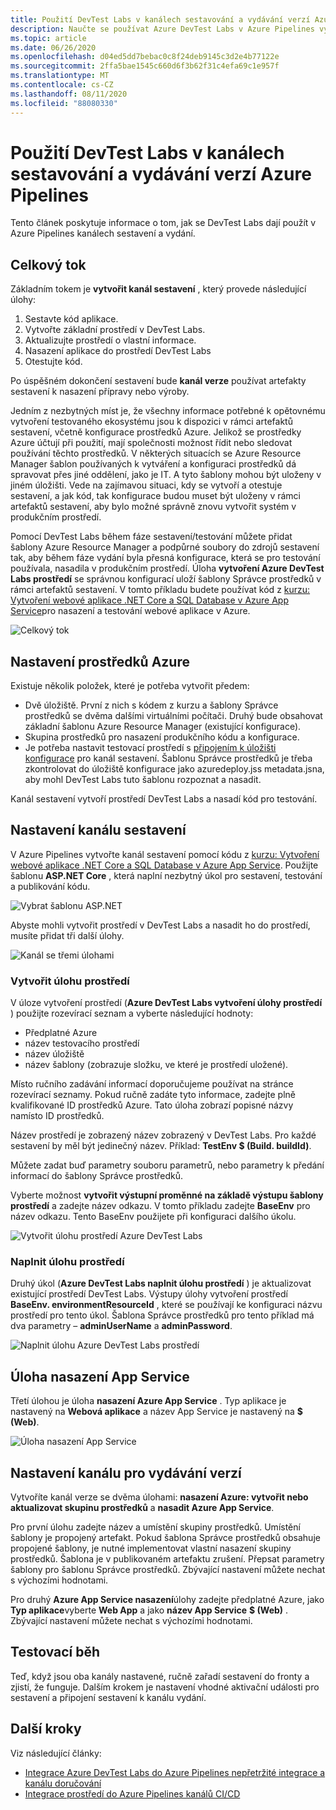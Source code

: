 ```yaml
---
title: Použití DevTest Labs v kanálech sestavování a vydávání verzí Azure Pipelines
description: Naučte se používat Azure DevTest Labs v Azure Pipelines vytváření a vydávání kanálů.
ms.topic: article
ms.date: 06/26/2020
ms.openlocfilehash: d04ed5dd7bebac0c8f24deb9145c3d2e4b77122e
ms.sourcegitcommit: 2ffa5bae1545c660d6f3b62f31c4efa69c1e957f
ms.translationtype: MT
ms.contentlocale: cs-CZ
ms.lasthandoff: 08/11/2020
ms.locfileid: "88080330"
---
```

# <a name="use-devtest-labs-in-azure-pipelines-build-and-release-pipelines"></a>Použití DevTest Labs v kanálech sestavování a vydávání verzí Azure Pipelines
Tento článek poskytuje informace o tom, jak se DevTest Labs dají použít v Azure Pipelines kanálech sestavení a vydání. 

## <a name="overall-flow"></a>Celkový tok
Základním tokem je **vytvořit kanál sestavení** , který provede následující úlohy:

1. Sestavte kód aplikace.
1. Vytvořte základní prostředí v DevTest Labs.
1. Aktualizujte prostředí o vlastní informace.
1. Nasazení aplikace do prostředí DevTest Labs
1. Otestujte kód. 

Po úspěšném dokončení sestavení bude **kanál verze** používat artefakty sestavení k nasazení přípravy nebo výroby. 

Jedním z nezbytných míst je, že všechny informace potřebné k opětovnému vytvoření testovaného ekosystému jsou k dispozici v rámci artefaktů sestavení, včetně konfigurace prostředků Azure. Jelikož se prostředky Azure účtují při použití, mají společnosti možnost řídit nebo sledovat používání těchto prostředků. V některých situacích se Azure Resource Manager šablon používaných k vytváření a konfiguraci prostředků dá spravovat přes jiné oddělení, jako je IT. A tyto šablony mohou být uloženy v jiném úložišti. Vede na zajímavou situaci, kdy se vytvoří a otestuje sestavení, a jak kód, tak konfigurace budou muset být uloženy v rámci artefaktů sestavení, aby bylo možné správně znovu vytvořit systém v produkčním prostředí. 

Pomocí DevTest Labs během fáze sestavení/testování můžete přidat šablony Azure Resource Manager a podpůrné soubory do zdrojů sestavení tak, aby během fáze vydání byla přesná konfigurace, která se pro testování používala, nasadila v produkčním prostředí. Úloha **vytvoření Azure DevTest Labs prostředí** se správnou konfigurací uloží šablony Správce prostředků v rámci artefaktů sestavení. V tomto příkladu budete používat kód z [kurzu: Vytvoření webové aplikace .NET Core a SQL Database v Azure App Service](../app-service/tutorial-dotnetcore-sqldb-app.md)pro nasazení a testování webové aplikace v Azure.

![Celkový tok](./media/use-devtest-labs-build-release-pipelines/overall-flow.png)

## <a name="set-up-azure-resources"></a>Nastavení prostředků Azure
Existuje několik položek, které je potřeba vytvořit předem:

- Dvě úložiště. První z nich s kódem z kurzu a šablony Správce prostředků se dvěma dalšími virtuálními počítači. Druhý bude obsahovat základní šablonu Azure Resource Manager (existující konfigurace).
- Skupina prostředků pro nasazení produkčního kódu a konfigurace.
- Je potřeba nastavit testovací prostředí s [připojením k úložišti konfigurace](devtest-lab-create-environment-from-arm.md) pro kanál sestavení. Šablonu Správce prostředků je třeba zkontrolovat do úložiště konfigurace jako azuredeploy.jss metadata.jsna, aby mohl DevTest Labs tuto šablonu rozpoznat a nasadit.

Kanál sestavení vytvoří prostředí DevTest Labs a nasadí kód pro testování.

## <a name="set-up-a-build-pipeline"></a>Nastavení kanálu sestavení
V Azure Pipelines vytvořte kanál sestavení pomocí kódu z [kurzu: Vytvoření webové aplikace .NET Core a SQL Database v Azure App Service](../app-service/tutorial-dotnetcore-sqldb-app.md). Použijte šablonu **ASP.NET Core** , která naplní nezbytný úkol pro sestavení, testování a publikování kódu.

![Vybrat šablonu ASP.NET](./media/use-devtest-labs-build-release-pipelines/select-asp-net.png)

Abyste mohli vytvořit prostředí v DevTest Labs a nasadit ho do prostředí, musíte přidat tři další úlohy.

![Kanál se třemi úlohami](./media/use-devtest-labs-build-release-pipelines/pipeline-tasks.png)

### <a name="create-environment-task"></a>Vytvořit úlohu prostředí
V úloze vytvoření prostředí (**Azure DevTest Labs vytvoření úlohy prostředí** ) použijte rozevírací seznam a vyberte následující hodnoty:

- Předplatné Azure
- název testovacího prostředí
- název úložiště
- název šablony (zobrazuje složku, ve které je prostředí uložené). 

Místo ručního zadávání informací doporučujeme používat na stránce rozevírací seznamy. Pokud ručně zadáte tyto informace, zadejte plně kvalifikované ID prostředků Azure. Tato úloha zobrazí popisné názvy namísto ID prostředků. 

Název prostředí je zobrazený název zobrazený v DevTest Labs. Pro každé sestavení by měl být jedinečný název. Příklad: **TestEnv $ (Build. buildId)**. 

Můžete zadat buď parametry souboru parametrů, nebo parametry k předání informací do šablony Správce prostředků. 

Vyberte možnost **vytvořit výstupní proměnné na základě výstupu šablony prostředí** a zadejte název odkazu. V tomto příkladu zadejte **BaseEnv** pro název odkazu. Tento BaseEnv použijete při konfiguraci dalšího úkolu. 

![Vytvořit úlohu prostředí Azure DevTest Labs](./media/use-devtest-labs-build-release-pipelines/create-environment.png)

### <a name="populate-environment-task"></a>Naplnit úlohu prostředí
Druhý úkol (**Azure DevTest Labs naplnit úlohu prostředí** ) je aktualizovat existující prostředí DevTest Labs. Výstupy úlohy vytvoření prostředí **BaseEnv. environmentResourceId** , které se používají ke konfiguraci názvu prostředí pro tento úkol. Šablona Správce prostředků pro tento příklad má dva parametry – **adminUserName** a **adminPassword**. 

![Naplnit úlohu Azure DevTest Labs prostředí](./media/use-devtest-labs-build-release-pipelines/populate-environment.png)

## <a name="app-service-deploy-task"></a>Úloha nasazení App Service
Třetí úlohou je úloha **nasazení Azure App Service** . Typ aplikace je nastavený na **Webová aplikace** a název App Service je nastavený na **$ (Web)**.

![Úloha nasazení App Service](./media/use-devtest-labs-build-release-pipelines/app-service-deploy.png)

## <a name="set-up-release-pipeline"></a>Nastavení kanálu pro vydávání verzí
Vytvoříte kanál verze se dvěma úlohami: **nasazení Azure: vytvořit nebo aktualizovat skupinu prostředků** a **nasadit Azure App Service**. 

Pro první úlohu zadejte název a umístění skupiny prostředků. Umístění šablony je propojený artefakt. Pokud šablona Správce prostředků obsahuje propojené šablony, je nutné implementovat vlastní nasazení skupiny prostředků. Šablona je v publikovaném artefaktu zrušení. Přepsat parametry šablony pro šablonu Správce prostředků. Zbývající nastavení můžete nechat s výchozími hodnotami. 

Pro druhý **Azure App Service nasazení**úlohy zadejte předplatné Azure, jako **Typ aplikace**vyberte **Web App** a jako **název App Service** **$ (Web)** . Zbývající nastavení můžete nechat s výchozími hodnotami. 

## <a name="test-run"></a>Testovací běh
Teď, když jsou oba kanály nastavené, ručně zařadí sestavení do fronty a zjistí, že funguje. Dalším krokem je nastavení vhodné aktivační události pro sestavení a připojení sestavení k kanálu vydání.

## <a name="next-steps"></a>Další kroky
Viz následující články:

- [Integrace Azure DevTest Labs do Azure Pipelines nepřetržité integrace a kanálu doručování](devtest-lab-integrate-ci-cd.md)
- [Integrace prostředí do Azure Pipelines kanálů CI/CD](integrate-environments-devops-pipeline.md)
